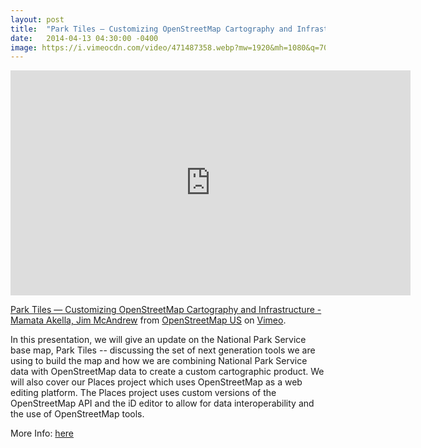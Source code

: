 ```yaml
---
layout: post
title:  "Park Tiles — Customizing OpenStreetMap Cartography and Infrastructure"
date:   2014-04-13 04:30:00 -0400
image: https://i.vimeocdn.com/video/471487358.webp?mw=1920&mh=1080&q=70
---
```


<iframe src="https://player.vimeo.com/video/91926116" width="640" height="360" frameborder="0" webkitallowfullscreen mozallowfullscreen allowfullscreen></iframe>
<p><a href="https://vimeo.com/91926116">Park Tiles — Customizing OpenStreetMap Cartography and Infrastructure - Mamata Akella, Jim McAndrew</a> from <a href="https://vimeo.com/openstreetmapus">OpenStreetMap US</a> on <a href="https://vimeo.com">Vimeo</a>.</p>

In this presentation, we will give an update on the National Park Service base map, Park Tiles -- discussing the set of next generation tools we are using to build the map and how we are combining National Park Service data with OpenStreetMap data to create a custom cartographic product. We will also cover our Places project which uses OpenStreetMap as a web editing platform. The Places project uses custom versions of the OpenStreetMap API and the iD editor to allow for data interoperability and the use of OpenStreetMap tools.

More Info: [here](http://stateofthemap.us/2014/session/park-tiles/)
